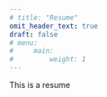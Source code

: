 ```yaml
---
# title: "Resume"
omit_header_text: true
draft: false
# menu:
#     main:
#         weight: 1
---
```

This is a resume